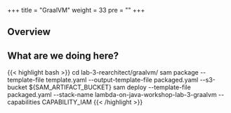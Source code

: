 +++
title = "GraalVM"
weight = 33
pre = ""
+++

## Overview

## What are we doing here?

{{< highlight bash >}}
cd lab-3-rearchitect/graalvm/
sam package --template-file template.yaml  --output-template-file packaged.yaml --s3-bucket ${SAM_ARTIFACT_BUCKET}
sam deploy --template-file packaged.yaml --stack-name lambda-on-java-workshop-lab-3-graalvm --capabilities CAPABILITY_IAM
{{< /highlight >}}
